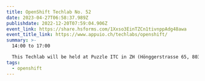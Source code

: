 ```yaml
---
title: OpenShift Techlab No. 52
date: 2023-04-27T06:58:37.989Z
publishdate: 2022-12-20T07:59:04.906Z
event_link: https://share.hsforms.com/1Xxso3EinTZCn1tivnppAdg48awa
event_title_link: https://www.appuio.ch/techlabs/openshift/
summary: >-
  14:00 to 17:00 

  This Techlab will be held at Puzzle ITC in ZH (Hönggerstrasse 65, 8037 Zürich). 
tags:
  - openshift
---
```

